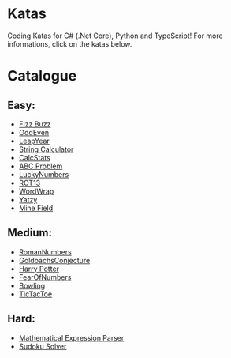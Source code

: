 # Katas

Coding Katas for C# (.Net Core), Python and TypeScript! For more informations, click on the katas below.


# Catalogue

Easy:
--------------
* [Fizz Buzz](../../wiki/FizzBuzz)
* [OddEven](../../wiki/OddEven)
* [LeapYear](../../wiki/LeapYear)
* [String Calculator](../../wiki/StringCalculator)
* [CalcStats](../../wiki/CalcStats)
* [ABC Problem](../../wiki/ABCProblem)
* [LuckyNumbers](../../wiki/LuckyNumbers)
* [ROT13](../../wiki/ROT13)
* [WordWrap](../../wiki/WordWrap)
* [Yatzy](../../wiki/Yatzy)
* [Mine Field](../../wiki/MineField)

Medium:
--------------
* [RomanNumbers](../../wiki/RomanNumbers)
* [GoldbachsConjecture](../../wiki/GoldbachsConjecture)
* [Harry Potter](../../wiki/HarryPotter)
* [FearOfNumbers](../../wiki/FearOfNumbers)
* [Bowling](../../wiki/Bowling)
* [TicTacToe](../../wiki/TicTacToe)

Hard:
--------------
* [Mathematical Expression Parser](../../wiki/Calc)
* [Sudoku Solver](../../wiki/SudokuSolver)
